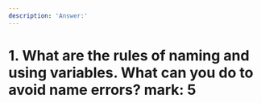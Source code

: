 ```yaml
---
description: 'Answer:'
---
```


# 1. What are the rules of naming and using variables. What can you do to avoid name errors? mark: 5

